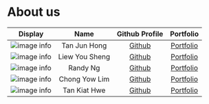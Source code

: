 # About us


Display | Name | Github Profile | Portfolio 
--------|:----:|:--------------:|:---------:
![image info](https://upload.wikimedia.org/wikipedia/en/b/b1/Portrait_placeholder.png) | Tan Jun Hong | [Github](https://github.com/TanJunHong) | [Portfolio](team/tanjunhong.md)
![image info](https://upload.wikimedia.org/wikipedia/en/b/b1/Portrait_placeholder.png) | Liew You Sheng | [Github](https://github.com/GoldenCorgi) | [Portfolio](team/goldencorgi.md)
![image info](https://upload.wikimedia.org/wikipedia/en/b/b1/Portrait_placeholder.png) | Randy Ng | [Github](https://github.com/randynyl/) | [Portfolio](team/randynyl.md)
![image info](https://upload.wikimedia.org/wikipedia/en/b/b1/Portrait_placeholder.png) | Chong Yow Lim | [Github](https://github.com/ychong032) | [Portfolio](team/ychong032.md)
![image info](https://upload.wikimedia.org/wikipedia/en/b/b1/Portrait_placeholder.png) | Tan Kiat Hwe | [Github](https://github.com/kiathwe97) | [Portfolio](team/kiathwe97.md)
